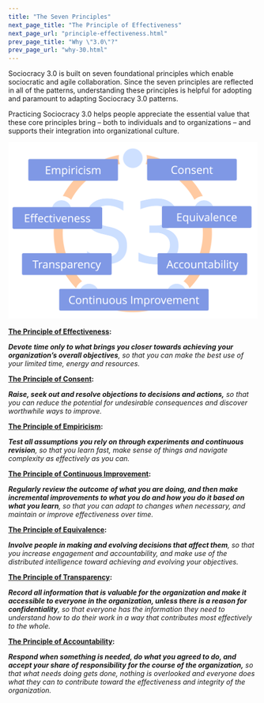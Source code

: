 ```yaml
---
title: "The Seven Principles"
next_page_title: "The Principle of Effectiveness"
next_page_url: "principle-effectiveness.html"
prev_page_title: "Why \"3.0\"?"
prev_page_url: "why-30.html"
---
```



Sociocracy 3.0 is built on seven foundational principles which enable sociocratic and agile collaboration. Since the seven principles are reflected in all of the patterns, understanding these principles is helpful for adopting and paramount to adapting Sociocracy 3.0 patterns.

Practicing Sociocracy 3.0 helps people appreciate the essential value that these core principles bring – both to individuals and to organizations – and supports their integration into organizational culture.

![The Seven Principles](img/framework/s3-principles-plain.png)

**[The Principle of Effectiveness](principle-effectiveness.html):** 

_**Devote time only to what brings you closer towards achieving your organization’s overall objectives**, so that you can make the best use of your limited time, energy and resources._

**[The Principle of Consent](principle-consent.html):**

_**Raise, seek out and resolve objections to decisions and actions,** so that you can reduce the potential for undesirable consequences and discover worthwhile ways to improve._

**[The Principle of Empiricism](principle-empiricism.html):** 

_**Test all assumptions you rely on through experiments and continuous revision**, so that you learn fast, make sense of things and navigate complexity as effectively as you can._

**[The Principle of Continuous Improvement](principle-continuous-improvement.html):**

_**Regularly review the outcome of what you are doing, and then make incremental improvements to what you do and how you do it based on what you learn**, so that you can adapt to changes when necessary, and maintain or improve effectiveness over time._

**[The Principle of Equivalence](principle-equivalence.html):**

_**Involve people in making and evolving decisions that affect them**, so that you increase engagement and accountability, and make use of the distributed intelligence toward achieving and evolving your objectives._

**[The Principle of Transparency](principle-transparency.html):**

_**Record all information that is valuable for the organization and make it accessible to everyone in the organization, unless there is a reason for confidentiality**, so that everyone has the information they need to understand how to do their work in a way that contributes most effectively to the whole._

**[The Principle of Accountability](principle-accountability.html):**

_**Respond when something is needed, do what you agreed to do, and accept your share of responsibility for the course of the organization,** so that what needs doing gets done, nothing is overlooked and everyone does what they can to contribute toward the effectiveness and integrity of the organization._
